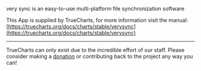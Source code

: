 very sync is an easy-to-use multi-platform file synchronization software

This App is supplied by TrueCharts, for more information visit the manual: [https://truecharts.org/docs/charts/stable/verysync](https://truecharts.org/docs/charts/stable/verysync)

---

TrueCharts can only exist due to the incredible effort of our staff.
Please consider making a [donation](https://truecharts.org/docs/about/sponsor) or contributing back to the project any way you can!
